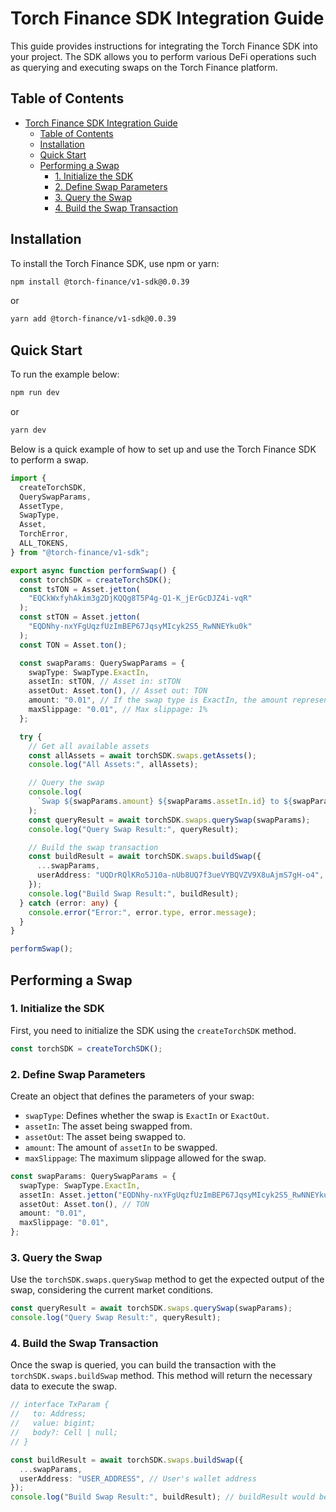 # Torch Finance SDK Integration Guide

This guide provides instructions for integrating the Torch Finance SDK into your project. The SDK allows you to perform various DeFi operations such as querying and executing swaps on the Torch Finance platform.

## Table of Contents

- [Torch Finance SDK Integration Guide](#torch-finance-sdk-integration-guide)
  - [Table of Contents](#table-of-contents)
  - [Installation](#installation)
  - [Quick Start](#quick-start)
  - [Performing a Swap](#performing-a-swap)
    - [1. Initialize the SDK](#1-initialize-the-sdk)
    - [2. Define Swap Parameters](#2-define-swap-parameters)
    - [3. Query the Swap](#3-query-the-swap)
    - [4. Build the Swap Transaction](#4-build-the-swap-transaction)

## Installation

To install the Torch Finance SDK, use npm or yarn:

```bash
npm install @torch-finance/v1-sdk@0.0.39
```

or

```bash
yarn add @torch-finance/v1-sdk@0.0.39
```

## Quick Start

To run the example below:
```bash
npm run dev
```

or

```bash
yarn dev
```
Below is a quick example of how to set up and use the Torch Finance SDK to perform a swap.

```typescript
import {
  createTorchSDK,
  QuerySwapParams,
  AssetType,
  SwapType,
  Asset,
  TorchError,
  ALL_TOKENS,
} from "@torch-finance/v1-sdk";

export async function performSwap() {
  const torchSDK = createTorchSDK();
  const tsTON = Asset.jetton(
    "EQCkWxfyhAkim3g2DjKQQg8T5P4g-Q1-K_jErGcDJZ4i-vqR"
  );
  const stTON = Asset.jetton(
    "EQDNhy-nxYFgUqzfUzImBEP67JqsyMIcyk2S5_RwNNEYku0k"
  );
  const TON = Asset.ton();

  const swapParams: QuerySwapParams = {
    swapType: SwapType.ExactIn,
    assetIn: stTON, // Asset in: stTON
    assetOut: Asset.ton(), // Asset out: TON
    amount: "0.01", // If the swap type is ExactIn, the amount represents the quantity of stTON being input. If the swap type is ExactOut, the amount represents the expected quantity of TON to be received.
    maxSlippage: "0.01", // Max slippage: 1%
  };

  try {
    // Get all available assets
    const allAssets = await torchSDK.swaps.getAssets();
    console.log("All Assets:", allAssets);

    // Query the swap
    console.log(
      `Swap ${swapParams.amount} ${swapParams.assetIn.id} to ${swapParams.assetOut.id}`
    );
    const queryResult = await torchSDK.swaps.querySwap(swapParams);
    console.log("Query Swap Result:", queryResult);

    // Build the swap transaction
    const buildResult = await torchSDK.swaps.buildSwap({
      ...swapParams,
      userAddress: "UQDrRQlKRo5J10a-nUb8UQ7f3ueVYBQVZV9X8uAjmS7gH-o4", // User's wallet address
    });
    console.log("Build Swap Result:", buildResult);
  } catch (error: any) {
    console.error("Error:", error.type, error.message);
  }
}

performSwap();
```

## Performing a Swap

### 1. Initialize the SDK

First, you need to initialize the SDK using the `createTorchSDK` method.

```typescript
const torchSDK = createTorchSDK();
```

### 2. Define Swap Parameters

Create an object that defines the parameters of your swap:

- `swapType`: Defines whether the swap is `ExactIn` or `ExactOut`.
- `assetIn`: The asset being swapped from.
- `assetOut`: The asset being swapped to.
- `amount`: The amount of `assetIn` to be swapped.
- `maxSlippage`: The maximum slippage allowed for the swap.

```typescript
const swapParams: QuerySwapParams = {
  swapType: SwapType.ExactIn,
  assetIn: Asset.jetton("EQDNhy-nxYFgUqzfUzImBEP67JqsyMIcyk2S5_RwNNEYku0k"), // stTON
  assetOut: Asset.ton(), // TON
  amount: "0.01",
  maxSlippage: "0.01",
};
```

### 3. Query the Swap

Use the `torchSDK.swaps.querySwap` method to get the expected output of the swap, considering the current market conditions.

```typescript
const queryResult = await torchSDK.swaps.querySwap(swapParams);
console.log("Query Swap Result:", queryResult);
```

### 4. Build the Swap Transaction

Once the swap is queried, you can build the transaction with the `torchSDK.swaps.buildSwap` method. This method will return the necessary data to execute the swap.

```typescript
// interface TxParam {
//   to: Address;
//   value: bigint;
//   body?: Cell | null;
// }

const buildResult = await torchSDK.swaps.buildSwap({
  ...swapParams,
  userAddress: "USER_ADDRESS", // User's wallet address
});
console.log("Build Swap Result:", buildResult); // buildResult would be TxParams type
```
